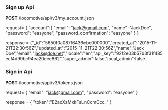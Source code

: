 ### Sign up Api

**POST** /locomotive/api/v3/my_account.json

request= 
{
 "account":{
            "email": "jack@gmail.com",
	    "name" :"JackDoe",
	    "password": "easyone",
	    "password_confirmation": "easyone"
	   }
}

response = {"_id":"5650f0a087f6436cbc000000","created_at":"2015-11-21T22:30:56Z","updated_at":"2015-11-21T22:30:56Z","name":"Jack    Doe","email":"jack@doe.net","locale":"en","api_key":"92f2e03b57b3f31f485ecf4d99bc94ea20eee862","super_admin":false,"local_admin":false



### Sign in Api

**POST** /locomotive/api/v3/tokens.json

request= 
{
            "email": "jack@gmail.com",
	    "password": "easyone"
}

response = {
   "token":"E2aoXzMxkFsLnCcmCcc_"
}